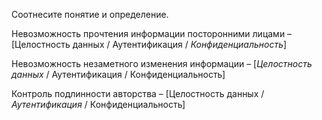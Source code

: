 Соотнесите понятие и определение.

Невозможность прочтения информации посторонними лицами – \[Целостность данных / Аутентификация / *Конфиденциальность*\]

Невозможность незаметного изменения информации – \[*Целостность данных* / Аутентификация / Конфиденциальность\]

Контроль подлинности авторства – \[Целостность данных / *Аутентификация* / Конфиденциальность\]
